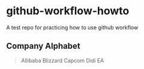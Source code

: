 # github-workflow-howto
A test repo for practicing how to use github workflow 
## Company Alphabet
> Allibaba
> Blizzard
> Capcom
> Didi
> EA
